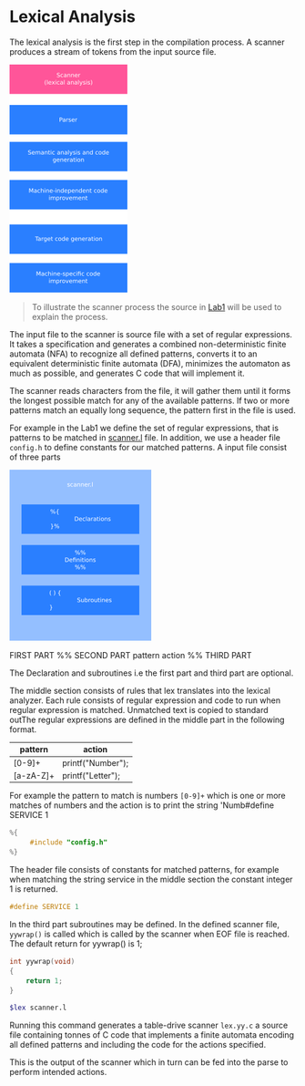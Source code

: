 # Lexical Analysis

The lexical analysis is the first step in the compilation process. A scanner produces a stream of tokens from the input source file.

![compiler](https://github.com/H4TIEL/CC_Projects/blob/main/Lab2/assets/compiler.png)

>To illustrate the scanner process the source in [Lab1](https://github.com/H4TIEL/CC_Projects/tree/main/Lab1) will be used to explain the process.

The input file to the scanner is source file with a set of regular expressions. It takes a specification and generates a combined non-deterministic finite automata (NFA) to recognize all defined patterns, converts it to an equivalent deterministic finite automata (DFA), minimizes the automaton as much as possible, and generates C code that will implement it.

The scanner reads characters from the file, it will gather them until it forms the 
longest possible match for any of the available patterns. If two or more patterns match 
an equally long sequence, the pattern first in the file is used.

For example in the Lab1 we define the set of regular expressions, that is patterns to be matched in [scanner.l](https://github.com/H4TIEL/CC_Projects/blob/main/Lab1/scanner.l) file.
In addition, we use a header file `config.h` to define constants for our matched patterns.
A input file consist of three parts 

![scanner.l](https://github.com/H4TIEL/CC_Projects/blob/main/Lab2/assets/scanner.png)


FIRST PART
%%
SECOND PART
pattern action
%%
THIRD PART

The Declaration and subroutines i.e the first part and third part are optional.

The middle section consists of rules that lex translates into the lexical analyzer. Each rule consists of regular expression and code to run when regular expression is matched. 
Unmatched text is copied to standard outThe regular expressions are defined in the middle part in the following format.

| pattern   | action            |
|-----------|-------------------|
| [0-9]+    | printf("Number"); |
| [a-zA-Z]+ | printf("Letter"); |

For example the pattern to match is numbers `[0-9]+` which is one or more matches of numbers and the action is to print the string 'Numb#define SERVICE 1
```c
%{
     #include "config.h"
%}
```
The header file consists of constants for matched patterns, for example when matching the string service in the middle section the constant integer 1 is returned.
```c
#define SERVICE 1
```
In the third part subroutines may be defined. In the defined scanner file, `yywrap()` is called which is called by the scanner when EOF file is reached.  The default return for yywrap() is 1;
```c
int yywrap(void)
{
	return 1;
}
```
```bash
$lex scanner.l
```
Running this command generates a table-drive scanner `lex.yy.c`  a source file containing tonnes of C 
code that implements a finite automata encoding all defined patterns and including the code for the actions specified. 

This is the output of the scanner which in turn can be fed into the parse to perform intended actions.